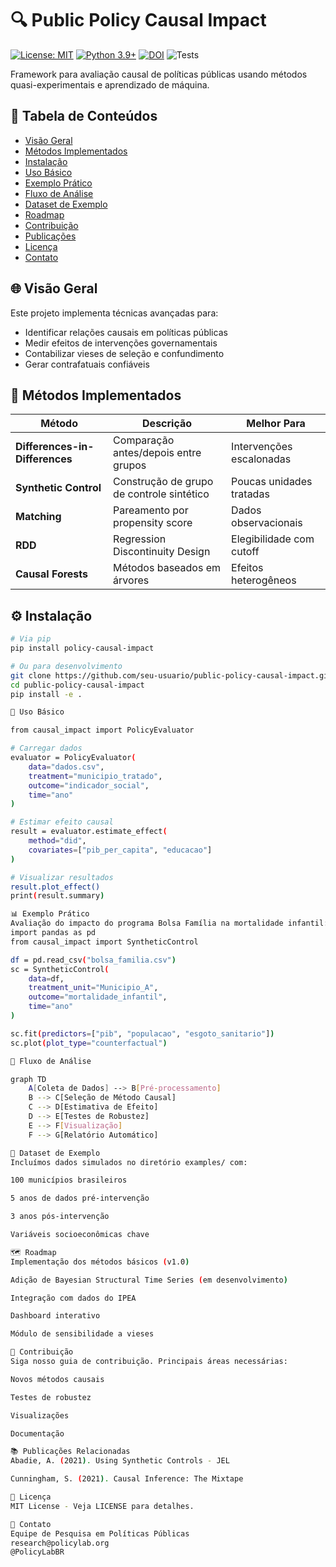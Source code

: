 # 🔍 Public Policy Causal Impact

[![License: MIT](https://img.shields.io/badge/License-MIT-yellow.svg)](https://opensource.org/licenses/MIT)
[![Python 3.9+](https://img.shields.io/badge/python-3.9+-blue.svg)](https://www.python.org/downloads/)
[![DOI](https://zenodo.org/badge/DOI/10.5281/zenodo.XXXXXX.svg)](https://doi.org/10.5281/zenodo.XXXXXX)
![Tests](https://github.com/seu-usuario/public-policy-causal-impact/actions/workflows/tests.yml/badge.svg)

Framework para avaliação causal de políticas públicas usando métodos quasi-experimentais e aprendizado de máquina.

## 📌 Tabela de Conteúdos
- [Visão Geral](#-visão-geral)
- [Métodos Implementados](#-métodos-implementados)
- [Instalação](#-instalação)
- [Uso Básico](#-uso-básico)
- [Exemplo Prático](#-exemplo-prático)
- [Fluxo de Análise](#-fluxo-de-análise)
- [Dataset de Exemplo](#-dataset-de-exemplo)
- [Roadmap](#-roadmap)
- [Contribuição](#-contribuição)
- [Publicações](#-publicações)
- [Licença](#-licença)
- [Contato](#-contato)

## 🌐 Visão Geral
Este projeto implementa técnicas avançadas para:
- Identificar relações causais em políticas públicas
- Medir efeitos de intervenções governamentais
- Contabilizar vieses de seleção e confundimento
- Gerar contrafatuais confiáveis

## 🧮 Métodos Implementados
| Método | Descrição | Melhor Para |
|--------|-----------|-------------|
| **Differences-in-Differences** | Comparação antes/depois entre grupos | Intervenções escalonadas |
| **Synthetic Control** | Construção de grupo de controle sintético | Poucas unidades tratadas |
| **Matching** | Pareamento por propensity score | Dados observacionais |
| **RDD** | Regression Discontinuity Design | Elegibilidade com cutoff |
| **Causal Forests** | Métodos baseados em árvores | Efeitos heterogêneos |

## ⚙️ Instalação
```bash
# Via pip
pip install policy-causal-impact

# Ou para desenvolvimento
git clone https://github.com/seu-usuario/public-policy-causal-impact.git
cd public-policy-causal-impact
pip install -e .

🚀 Uso Básico

from causal_impact import PolicyEvaluator

# Carregar dados
evaluator = PolicyEvaluator(
    data="dados.csv",
    treatment="municipio_tratado",
    outcome="indicador_social",
    time="ano"
)

# Estimar efeito causal
result = evaluator.estimate_effect(
    method="did",
    covariates=["pib_per_capita", "educacao"]
)

# Visualizar resultados
result.plot_effect()
print(result.summary)

📊 Exemplo Prático
Avaliação do impacto do programa Bolsa Família na mortalidade infantil:
import pandas as pd
from causal_impact import SyntheticControl

df = pd.read_csv("bolsa_familia.csv")
sc = SyntheticControl(
    data=df,
    treatment_unit="Municipio_A",
    outcome="mortalidade_infantil",
    time="ano"
)

sc.fit(predictors=["pib", "populacao", "esgoto_sanitario"])
sc.plot(plot_type="counterfactual")

🔄 Fluxo de Análise

graph TD
    A[Coleta de Dados] --> B[Pré-processamento]
    B --> C[Seleção de Método Causal]
    C --> D[Estimativa de Efeito]
    D --> E[Testes de Robustez]
    E --> F[Visualização]
    F --> G[Relatório Automático]

📂 Dataset de Exemplo
Incluímos dados simulados no diretório examples/ com:

100 municípios brasileiros

5 anos de dados pré-intervenção

3 anos pós-intervenção

Variáveis socioeconômicas chave

🗺️ Roadmap
Implementação dos métodos básicos (v1.0)

Adição de Bayesian Structural Time Series (em desenvolvimento)

Integração com dados do IPEA

Dashboard interativo

Módulo de sensibilidade a vieses

🤝 Contribuição
Siga nosso guia de contribuição. Principais áreas necessárias:

Novos métodos causais

Testes de robustez

Visualizações

Documentação

📚 Publicações Relacionadas
Abadie, A. (2021). Using Synthetic Controls - JEL

Cunningham, S. (2021). Causal Inference: The Mixtape

📜 Licença
MIT License - Veja LICENSE para detalhes.

📧 Contato
Equipe de Pesquisa em Políticas Públicas
research@policylab.org
@PolicyLabBR

